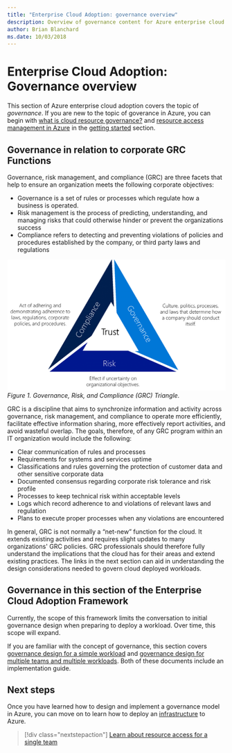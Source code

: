 ```yaml
---
title: "Enterprise Cloud Adoption: governance overview"
description: Overview of governance content for Azure enterprise cloud adoption
author: Brian Blanchard
ms.date: 10/03/2018
---
```


# Enterprise Cloud Adoption: Governance overview

This section of Azure enterprise cloud adoption covers the topic of *governance*. If you are new to the topic of goverance in Azure, you can begin with [what is cloud resource governance?](../getting-started/what-is-governance.md) and [resource access management in Azure](../getting-started/azure-resource-access.md) in the [getting started](../getting-started/overview.md) section.

## Governance in relation to corporate GRC Functions

Governance, risk management, and compliance (GRC) are three facets that help to ensure an organization meets the following corporate objectives:

* Governance is a set of rules or processes which regulate how a business is operated.
* Risk management is the process of predicting, understanding, and managing risks that could otherwise hinder or prevent the organizations success
* Compliance refers to detecting and preventing violations of policies and procedures established by the company, or third party laws and regulations

![Governance, Risk, & Compliance Triangle](../_images/GRC-Triangle.png)
*Figure 1. Governance, Risk, and Compliance (GRC) Triangle.*

GRC is a discipline that aims to synchronize information and activity across governance, risk management, and compliance to operate more efficiently, facilitate effective information sharing, more effectively report activities, and avoid wasteful overlap.
The goals, therefore, of any GRC program within an IT organization would include the following:

* Clear communication of rules and processes
* Requirements for systems and services uptime
* Classifications and rules governing the protection of customer data and other sensitive corporate data
* Documented consensus regarding corporate risk tolerance and risk profile
* Processes to keep technical risk within acceptable levels
* Logs which record adherence to and violations of relevant laws and regulation
* Plans to execute proper processes when any violations are encountered

In general, GRC is not normally a “net-new” function for the cloud. It extends existing activities and requires slight updates to many organizations' GRC policies. GRC professionals should therefore fully understand the implications that the cloud has for their areas and extend existing practices. The links in the next section can aid in understanding the design considerations needed to govern cloud deployed workloads.

## Governance in this section of the Enterprise Cloud Adoption Framework

Currently, the scope of this framework limits the conversation to initial governance design when preparing to deploy a workload. Over time, this scope will expand.

If you are familiar with the concept of governance, this section covers [governance design for a simple workload](governance-single-team.md) and [governance design for multiple teams and multiple workloads](governance-multiple-teams.md). Both of these documents include an implementation guide.

## Next steps

Once you have learned how to design and implement a governance model in Azure, you can move on to learn how to deploy an [infrastructure](../infrastructure/basic-workload.md) to Azure.

> [!div class="nextstepaction"]
> [Learn about resource access for a single team](governance-single-team.md)